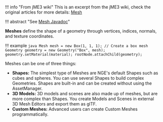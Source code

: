 

!!! info "From jME3 wiki"
    This is an excerpt from the jME3 wiki, check the original articles for more details: [Mesh](https://wiki.jmonkeyengine.org/docs/3.4/core/scene/mesh.html)

!!! abstract "See [Mesh Javadoc](https://javadoc.ngengine.org/com/jme3/scene/Mesh.html)"

**Meshes** define the shape of a geometry through vertices, indices, normals, and texture coordinates.

!!! example
    ```java
    Mesh mesh = new Box(1, 1, 1); // Create a box mesh
    Geometry geometry = new Geometry("Box", mesh);
    geometry.setMaterial(material);
    rootNode.attachChild(geometry);
    ```
    
Meshes can be one of three things:

* **Shapes:** The simplest type of Meshes are NGE's default Shapes such as cubes and spheres. You can use several Shapes to build complex Geometries. Shapes are built-in and can be created without using the AssetManager.
* **3D Models:** 3D models and scenes are also made up of meshes, but are more complex than Shapes. You create Models and Scenes in external 3D Mesh Editors and export them as glTF. 
* **Custom Meshes:** Advanced users can create Custom Meshes programmatically.
